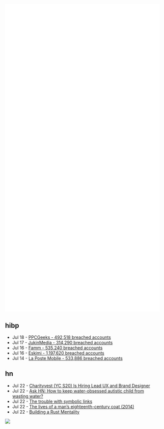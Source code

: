 ![Metrics](https://raw.githubusercontent.com/phixion/phixion/master/metrics.svg)

## hibp

<!--
for https://github.com/phixion/phixion/blob/main/.github/workflows/feeds.yml
-->
<!--START_SECTION:haveibeenpwnd-->
- Jul 18 - [PPCGeeks - 492,518 breached accounts](https://haveibeenpwned.com/PwnedWebsites#PPCGeeks)
- Jul 17 - [JukinMedia - 314,290 breached accounts](https://haveibeenpwned.com/PwnedWebsites#JukinMedia)
- Jul 16 - [Famm - 535,240 breached accounts](https://haveibeenpwned.com/PwnedWebsites#Famm)
- Jul 16 - [Eskimi - 1,197,620 breached accounts](https://haveibeenpwned.com/PwnedWebsites#Eskimi)
- Jul 14 - [La Poste Mobile - 533,886 breached accounts](https://haveibeenpwned.com/PwnedWebsites#LaPosteMobile)
<!--END_SECTION:haveibeenpwnd-->

## hn

<!--
for https://github.com/phixion/phixion/blob/main/.github/workflows/feeds.yml
-->
<!--START_SECTION:hn-->
- Jul 22 - [Charityvest (YC S20) Is Hiring Lead UX and Brand Designer](https://apply.workable.com/charityvest/j/37123CA4DC/)
- Jul 22 - [Ask HN: How to keep water-obsessed autistic child from wasting water?](https://news.ycombinator.com/item?id=32190515)
- Jul 22 - [The trouble with symbolic links](https://lwn.net/Articles/899543/)
- Jul 22 - [The lives of a man’s eighteenth-century coat (2014)](https://www.ngv.vic.gov.au/essay/the-lives-of-a-mans-eighteenth-century-coat/)
- Jul 22 - [Building a Rust Mentality](https://slightknack.dev/blog/shift/)
<!--END_SECTION:hn-->

<!--
for https://yhype.me
-->
![](https://hit.yhype.me/github/profile?user_id=13013670)
